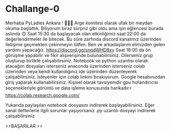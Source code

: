 # Challange-0
Merhaba PyLadies Ankara ! :loudspeaker::loudspeaker::loudspeaker: Arge komitesi olarak ufak bir meydan okuma başlattık. Biliyorum biraz sürpriz gibi oldu ama işin eğlencesi burada aslında :blush: Saat 15:30 da başlayacak olan etkinliğimiz saat 22:00 da değerlendirmeler ile bitecek. Bu süre zarfında discord kanalımız üzerinden iletişime geçmekten çekinmeyin lütfen. Ben ve arkadaşlarım elimizden  gelen yardımı yapacağız.    https://discord.gg/snqdWHD8xv                                             Saat 18:00 da ön görüşme yapabilir ve fikir alışverişinde bulunabilirsiniz. Dilerseniz grup oluşturup birlikte çalışabilirsiniz.  Notebook ve python uzantısı olarak atacağım dosyaları isterseniz anaconda üzerinden isterseniz colab üzerinden veya kendi kullandığınız ide üzerinden düzenleyerek çalışabilirsiniz.  İsteyenler için colab linkini bırakıyorum. Google hesabınızdan giriş yaparak kullanabilirsiniz. Kişisel olarak tavsiyemdir gpu hızlandırıcısı seçenekleriyle görüntü ve data işleme konusunda harikadır:zap: https://colab.research.google.com/


Yukarıda paylaşılan notebook dosyasını indirerek başlayabilirsiniz. Eğer sanal defterlerle ilgili sorunlar yaşıyorsanız .py uzantılı dosyayı indirerek çalışabilirsiniz

:zap::zap:BAŞARILAR :zap::zap:
